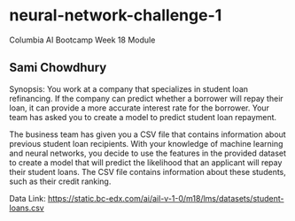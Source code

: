 # neural-network-challenge-1
Columbia AI Bootcamp Week 18 Module
## Sami Chowdhury

Synopsis:
You work at a company that specializes in student loan refinancing. If the company can predict whether a borrower will repay their loan, it can provide a more accurate interest rate for the borrower. Your team has asked you to create a model to predict student loan repayment.

The business team has given you a CSV file that contains information about previous student loan recipients. With your knowledge of machine learning and neural networks, you decide to use the features in the provided dataset to create a model that will predict the likelihood that an applicant will repay their student loans. The CSV file contains information about these students, such as their credit ranking.

Data Link:
https://static.bc-edx.com/ai/ail-v-1-0/m18/lms/datasets/student-loans.csv